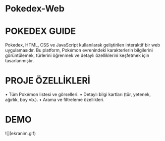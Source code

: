 # Pokedex-Web
  <h1> POKEDEX GUIDE </h1>
Pokedex, HTML, CSS ve JavaScript kullanılarak geliştirilen interaktif bir web uygulamasıdır. Bu platform, Pokémon evrenindeki karakterlerin bilgilerini görüntülemek, türlerini öğrenmek ve detaylı özelliklerini keşfetmek için tasarlanmıştır.

<h1>PROJE ÖZELLİKLERİ </h1>
 	•	Tüm Pokémon listesi ve görselleri.
	•	Detaylı bilgi kartları (tür, yetenek, ağırlık, boy vb.).
	•	Arama ve filtreleme özellikleri.

<h1>DEMO</h1>
![](ekranim.gif)